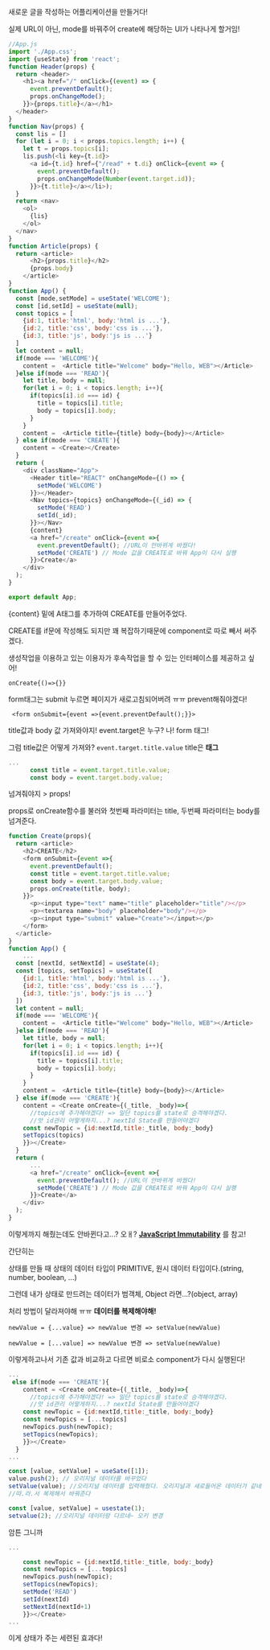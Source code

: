 새로운 글을 작성하는 어플리케이션을 만들거다!



실제 URL이 아닌, mode를 바꿔주어 create에 해당하는 UI가 나타나게 할거임!

```js
//App.js
import './App.css';
import {useState} from 'react';
function Header(props) {
  return <header>
    <h1><a href="/" onClick={(event) => {
      event.preventDefault();
      props.onChangeMode();
    }}>{props.title}</a></h1>
  </header>
}
function Nav(props) {
  const lis = []
  for (let i = 0; i < props.topics.length; i++) {
    let t = props.topics[i];
    lis.push(<li key={t.id}>
      <a id={t.id} href={"/read" + t.di} onClick={event => {
        event.preventDefault();
        props.onChangeMode(Number(event.target.id));
      }}>{t.title}</a></li>);
  }
  return <nav>
    <ol>
      {lis}
    </ol>
  </nav>
}
function Article(props) {
  return <article>
      <h2>{props.title}</h2>
      {props.body}
    </article>
}
function App() {
  const [mode,setMode] = useState('WELCOME');
  const [id,setId] = useState(null);
  const topics = [
    {id:1, title:'html', body:'html is ...'},
    {id:2, title:'css', body:'css is ...'},
    {id:3, title:'js', body:'js is ...'}
  ]
  let content = null;
  if(mode === 'WELCOME'){
    content =  <Article title="Welcome" body="Hello, WEB"></Article>
  }else if(mode === 'READ'){
    let title, body = null;
    for(let i = 0; i < topics.length; i++){
      if(topics[i].id === id) {
        title = topics[i].title;
        body = topics[i].body;
      }
    }
    content =  <Article title={title} body={body}></Article>
  } else if(mode === 'CREATE'){
    content = <Create></Create>
  }
  return (
    <div className="App">
      <Header title="REACT" onChangeMode={() => {
        setMode('WELCOME')
      }}></Header>
      <Nav topics={topics} onChangeMode={(_id) => {
        setMode('READ')
        setId(_id);
      }}></Nav>
      {content}
      <a href="/create" onClick={event =>{
        event.preventDefault(); //URL이 안바뀌게 바꿨다!
        setMode('CREATE') // Mode 값을 CREATE로 바꿔 App이 다시 실행
      }}>Create</a>
    </div>
  );
}

export default App;
```

{content} 밑에 A태그를 추가하여 CREATE를 만들어주었다.

CREATE를 if문에 작성해도 되지만 꽤 복잡하기때문에 component로 따로 빼서 써주겠다.



생성작업을 이용하고 있는 이용자가 후속작업을 할 수 있는 인터페이스를 제공하고 싶어!

`onCreate{()=>{}}`

form태그는 submit 누르면 페이지가 새로고침되어버려 ㅠㅠ prevent해줘야겠다!

` <form onSubmit={event =>{event.preventDefault();}}>`

title값과 body 값 가져와야지! event.target은 누구? 나! form 태그!

그럼 title값은 어떻게 가져와? `event.target.title.value` title은 __태그__

```js
...
      const title = event.target.title.value;
      const body = event.target.body.value;
```



넘겨줘야지 > props!

props로 onCreate함수를 불러와 첫번째 파라미터는 title, 두번째 파라미터는 body를 넘겨준다.

```js
function Create(props){
  return <article>
    <h2>CREATE</h2>
    <form onSubmit={event =>{
      event.preventDefault();
      const title = event.target.title.value;
      const body = event.target.body.value;
      props.onCreate(title, body);
    }}>
      <p><input type="text" name="title" placeholder="title"/></p>
      <p><textarea name="body" placeholder="body"/></p>
      <p><input type="submit" value="Create"></input></p>
    </form>
  </article>
}
function App() {
    ...
  const [nextId, setNextId] = useState(4);
  const [topics, setTopics] = useState([
    {id:1, title:'html', body:'html is ...'},
    {id:2, title:'css', body:'css is ...'},
    {id:3, title:'js', body:'js is ...'}
  ])
  let content = null;
  if(mode === 'WELCOME'){
    content =  <Article title="Welcome" body="Hello, WEB"></Article>
  }else if(mode === 'READ'){
    let title, body = null;
    for(let i = 0; i < topics.length; i++){
      if(topics[i].id === id) {
        title = topics[i].title;
        body = topics[i].body;
      }
    }
    content =  <Article title={title} body={body}></Article>
  } else if(mode === 'CREATE'){
    content = <Create onCreate={(_title, _body)=>{
      //topics에 추가해야겠다! => 일단 topics를 state로 승격해야겠다.
      //앗 id관리 어떻게하지...? nextId State를 만들어야겠다
    const newTopic = {id:nextId,title:_title, body:_body}
    setTopics(topics)
    }}></Create>
  }
  return (
      ...
      <a href="/create" onClick={event =>{
        event.preventDefault(); //URL이 안바뀌게 바꿨다!
        setMode('CREATE') // Mode 값을 CREATE로 바꿔 App이 다시 실행
      }}>Create</a>
    </div>
  );
}
```

이렇게까지 해줬는데도 안바뀐다고...? 오ㅐ? __[JavaScript Immutability](https://www.youtube.com/playlist?list=PLuHgQVnccGMBxNK38TqfBWk-QpEI7UkY8)__ 를 참고!

간단히는 

상태를 만들 때 상태의 데이터 타입이 PRIMITIVE, 원시 데이터 타입이다.(string, number, boolean, ...)

그런데 내가 상태로 만드려는 데이터가 범객체, Object 라면...?(object, array)

처리 방법이 달라져야해 ㅠㅠ __데이터를 복제해야해!__ 

`newValue = {...value} => newValue 변경 => setValue(newValue) `

`newValue = [...value] => newValue 변경 => setValue(newValue) `

이렇게하고나서 기존 값과 비교하고 다르면 비로소 component가 다시 실행된다!

```js
...
 else if(mode === 'CREATE'){
    content = <Create onCreate={(_title, _body)=>{
      //topics에 추가해야겠다! => 일단 topics를 state로 승격해야겠다.
      //앗 id관리 어떻게하지...? nextId State를 만들어야겠다
    const newTopic = {id:nextId,title:_title, body:_body}
    const newTopics = [...topics]
    newTopics.push(newTopic);
    setTopics(newTopics);
    }}></Create>
  }
...
```



```js
const [value, setValue] = useSate([1]);
value.push(2); // 오리지널 데이터를 바꾸었다
setValue(value); //오리지널 데이터를 입력해줬다. 오리지널과 새로들어온 데이터가 같네? 렌더링 안해
//따.라.서 복제해서 바꿔준다

const [value, setValue] = usestate(1);
setvalue(2); //오리지널 데이터랑 다르네~ 오키 변경
```



암튼 그니까

```js
...

    const newTopic = {id:nextId,title:_title, body:_body}
    const newTopics = [...topics]
    newTopics.push(newTopic);
    setTopics(newTopics);
    setMode('READ')
    setId(nextId)
    setNextId(nextId+1)
    }}></Create>
...
```

이게 상태가 주는 세련된 효과다!